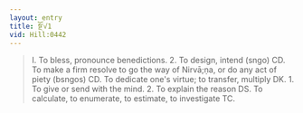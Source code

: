 ```yaml
---
layout: entry
title: སྔོ་√1
vid: Hill:0442
---
```

> I\. To bless, pronounce benedictions\. 2\. To design, intend (sngo) CD\. To make a firm resolve to go the way of Nirvā;ṇa, or do any act of piety (bsngos) CD\. To dedicate one's virtue; to transfer, multiply DK\. 1\. To give or send with the mind\. 2\. To explain the reason DS\. To calculate, to enumerate, to estimate, to investigate TC\.



